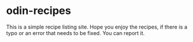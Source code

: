 # odin-recipes

This is a simple recipe listing site.
Hope you enjoy the recipes, if there is a typo or an error that needs to be fixed. You can report it.
